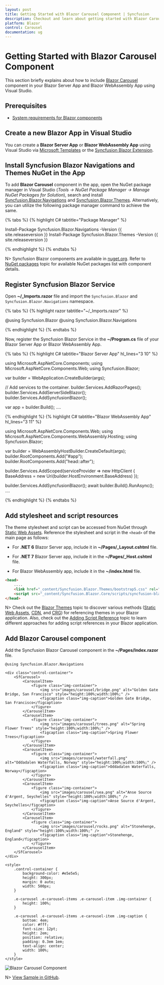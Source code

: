 ```yaml
---
layout: post
title: Getting Started with Blazor Carousel Component | Syncfusion
description: Checkout and learn about getting started with Blazor Carousel component in Blazor Server App and Blazor WebAssembly App.
platform: Blazor
control: Carousel
documentation: ug
---
```


# Getting Started with Blazor Carousel Component

This section briefly explains about how to include [Blazor Carousel](https://www.syncfusion.com/blazor-components/blazor-carousel) component in your Blazor Server App and Blazor WebAssembly App using Visual Studio.

## Prerequisites

* [System requirements for Blazor components](https://blazor.syncfusion.com/documentation/system-requirements)

## Create a new Blazor App in Visual Studio

You can create a **Blazor Server App** or **Blazor WebAssembly App** using Visual Studio via [Microsoft Templates](https://learn.microsoft.com/en-us/aspnet/core/blazor/tooling?view=aspnetcore-7.0&pivots=windows) or the [Syncfusion Blazor Extension](https://blazor.syncfusion.com/documentation/visual-studio-integration/template-studio).

## Install Syncfusion Blazor Navigations and Themes NuGet in the App

To add **Blazor Carousel** component in the app, open the NuGet package manager in Visual Studio (*Tools → NuGet Package Manager → Manage NuGet Packages for Solution*), search and install [Syncfusion.Blazor.Navigations](https://www.nuget.org/packages/Syncfusion.Blazor.Navigations/) and [Syncfusion.Blazor.Themes](https://www.nuget.org/packages/Syncfusion.Blazor.Themes/). Alternatively, you can utilize the following package manager command to achieve the same.

{% tabs %}
{% highlight C# tabtitle="Package Manager" %}

Install-Package Syncfusion.Blazor.Navigations -Version {{ site.releaseversion }}
Install-Package Syncfusion.Blazor.Themes -Version {{ site.releaseversion }}

{% endhighlight %}
{% endtabs %}

N> Syncfusion Blazor components are available in [nuget.org](https://www.nuget.org/packages?q=syncfusion.blazor). Refer to [NuGet packages](https://blazor.syncfusion.com/documentation/nuget-packages) topic for available NuGet packages list with component details.

## Register Syncfusion Blazor Service

Open **~/_Imports.razor** file and import the `Syncfusion.Blazor` and `Syncfusion.Blazor.Navigations` namespace.

{% tabs %}
{% highlight razor tabtitle="~/_Imports.razor" %}

@using Syncfusion.Blazor
@using Syncfusion.Blazor.Navigations

{% endhighlight %}
{% endtabs %}

Now, register the Syncfusion Blazor Service in the **~/Program.cs** file of your Blazor Server App or Blazor WebAssembly App.

{% tabs %}
{% highlight C# tabtitle="Blazor Server App" hl_lines="3 10" %}

using Microsoft.AspNetCore.Components;
using Microsoft.AspNetCore.Components.Web;
using Syncfusion.Blazor;

var builder = WebApplication.CreateBuilder(args);

// Add services to the container.
builder.Services.AddRazorPages();
builder.Services.AddServerSideBlazor();
builder.Services.AddSyncfusionBlazor();

var app = builder.Build();
....

{% endhighlight %}
{% highlight C# tabtitle="Blazor WebAssembly App" hl_lines="3 11" %}

using Microsoft.AspNetCore.Components.Web;
using Microsoft.AspNetCore.Components.WebAssembly.Hosting;
using Syncfusion.Blazor;

var builder = WebAssemblyHostBuilder.CreateDefault(args);
builder.RootComponents.Add<App>("#app");
builder.RootComponents.Add<HeadOutlet>("head::after");

builder.Services.AddScoped(serviceProvider => new HttpClient { BaseAddress = new Uri(builder.HostEnvironment.BaseAddress) });

builder.Services.AddSyncfusionBlazor();
await builder.Build().RunAsync();
....

{% endhighlight %}
{% endtabs %}

## Add stylesheet and script resources

The theme stylesheet and script can be accessed from NuGet through [Static Web Assets](https://blazor.syncfusion.com/documentation/appearance/themes#static-web-assets). Reference the stylesheet and script in the `<head>` of the main page as follows:

* For **.NET 6** Blazor Server app, include it in **~/Pages/_Layout.cshtml** file.

* For **.NET 7** Blazor Server app, include it in the **~/Pages/_Host.cshtml** file.

* For Blazor WebAssembly app, include it in the **~/index.html** file.

```html
<head>
    ....
    <link href="_content/Syncfusion.Blazor.Themes/bootstrap5.css" rel="stylesheet" />
    <script src="_content/Syncfusion.Blazor.Core/scripts/syncfusion-blazor.min.js" type="text/javascript"></script>
</head>
```
N> Check out the [Blazor Themes](https://blazor.syncfusion.com/documentation/appearance/themes) topic to discover various methods ([Static Web Assets](https://blazor.syncfusion.com/documentation/appearance/themes#static-web-assets), [CDN](https://blazor.syncfusion.com/documentation/appearance/themes#cdn-reference), and [CRG](https://blazor.syncfusion.com/documentation/common/custom-resource-generator)) for referencing themes in your Blazor application. Also, check out the [Adding Script Reference](https://blazor.syncfusion.com/documentation/common/adding-script-references) topic to learn different approaches for adding script references in your Blazor application.

## Add Blazor Carousel component

Add the Syncfusion Blazor Carousel component in the **~/Pages/Index.razor** file.

```cshtml
@using Syncfusion.Blazor.Navigations

<div class="control-container">
    <SfCarousel>
        <CarouselItem>
            <figure class="img-container">
                <img src="images/carousel/bridge.png" alt="Golden Gate Bridge, San Francisco" style="height:100%;width:100%;" />
                <figcaption class="img-caption">Golden Gate Bridge, San Francisco</figcaption>
            </figure>
        </CarouselItem>
        <CarouselItem>
            <figure class="img-container">
                <img src="images/carousel/trees.png" alt="Spring Flower Trees" style="height:100%;width:100%;" />
                <figcaption class="img-caption">Spring Flower Trees</figcaption>
            </figure>
        </CarouselItem>
        <CarouselItem>
            <figure class="img-container">
                <img src="images/carousel/waterfall.png" alt="Oddadalen Waterfalls, Norway" style="height:100%;width:100%;" />
                <figcaption class="img-caption">Oddadalen Waterfalls, Norway</figcaption>
            </figure>
        </CarouselItem>
        <CarouselItem>
            <figure class="img-container">
                <img src="images/carousel/sea.png" alt="Anse Source d'Argent, Seychelles" style="height:100%;width:100%;" />
                <figcaption class="img-caption">Anse Source d'Argent, Seychelles</figcaption>
            </figure>
        </CarouselItem>
        <CarouselItem>
            <figure class="img-container">
                <img src="images/carousel/rocks.png" alt="Stonehenge, England" style="height:100%;width:100%;" />
                <figcaption class="img-caption">Stonehenge, England</figcaption>
            </figure>
        </CarouselItem>
    </SfCarousel>
</div>

<style>
    .control-container {
        background-color: #e5e5e5;
        height: 300px;
        margin: 0 auto;
        width: 500px;
    }

    .e-carousel .e-carousel-items .e-carousel-item .img-container {
        height: 100%;
    }

    .e-carousel .e-carousel-items .e-carousel-item .img-caption {
        bottom: 4em;
        color: #fff;
        font-size: 12pt;
        height: 2em;
        position: relative;
        padding: 0.3em 1em;
        text-align: center;
        width: 100%;
    }
</style>
```

![Blazor Carousel Component](images/getting_started.png)

N> [View Sample in GitHub](https://github.com/SyncfusionExamples/Blazor-Getting-Started-Examples/tree/main/Carousel).
